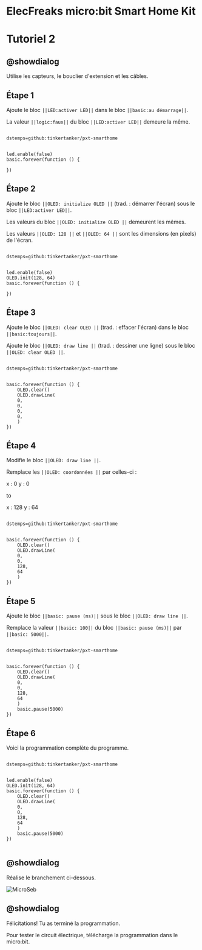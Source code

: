 # ElecFreaks micro:bit Smart Home Kit

# Tutoriel 2

## @showdialog

Utilise les capteurs, le bouclier d'extension et les câbles.

## Étape 1

Ajoute le bloc ``||LED:activer LED||`` dans le bloc ``||basic:au démarrage||``.

La valeur ``||logic:faux||`` du bloc ``||LED:activer LED||`` demeure la même.

```package

dstemps=github:tinkertanker/pxt-smarthome

```

```blocks

led.enable(false)
basic.forever(function () {
	
})

```

## Étape 2

Ajoute le bloc ``||OLED: initialize OLED ||`` (trad. : démarrer l'écran) sous le bloc ``||LED:activer LED||``.

Les valeurs du bloc ``||OLED: initialize OLED ||`` demeurent les mêmes.

Les valeurs ``||OLED: 128 ||`` et ``||OLED: 64 ||`` sont les dimensions (en pixels) de l'écran.

```package

dstemps=github:tinkertanker/pxt-smarthome

```

```blocks

led.enable(false)
OLED.init(128, 64)
basic.forever(function () {
	
})

```

## Étape 3

Ajoute le bloc ``||OLED: clear OLED ||`` (trad. : effacer l'écran) dans le bloc ``||basic:toujours||``.

Ajoute le bloc ``||OLED: draw line ||`` (trad. : dessiner une ligne) sous le bloc ``||OLED: clear OLED ||``.

```package

dstemps=github:tinkertanker/pxt-smarthome

```

```blocks

basic.forever(function () {
    OLED.clear()
    OLED.drawLine(
    0,
    0,
    0,
    0,
    )
})

```

## Étape 4

Modifie le bloc ``||OLED: draw line ||``.

Remplace les ``||OLED: coordonnées ||`` par celles-ci :

x : 0 
y : 0

to

x : 128
y : 64


```package

dstemps=github:tinkertanker/pxt-smarthome

```

```blocks

basic.forever(function () {
    OLED.clear()
    OLED.drawLine(
    0,
    0,
    128,
    64
    )
})

```

## Étape 5

Ajoute le bloc ``||basic: pause (ms)||`` sous le bloc ``||OLED: draw line ||``.

Remplace la valeur  ``||basic: 100||`` du bloc ``||basic: pause (ms)||`` par ``||basic: 5000||``.

```package

dstemps=github:tinkertanker/pxt-smarthome

```

```blocks

basic.forever(function () {
    OLED.clear()
    OLED.drawLine(
    0,
    0,
    128,
    64
    )
    basic.pause(5000)
})

```

## Étape 6

Voici la programmation complète du programme.

```package

dstemps=github:tinkertanker/pxt-smarthome

```

```blocks

led.enable(false)
OLED.init(128, 64)
basic.forever(function () {
    OLED.clear()
    OLED.drawLine(
    0,
    0,
    128,
    64
    )
    basic.pause(5000)
})


```

## @showdialog 

Réalise le branchement ci-dessous.

![MicroSeb](https://github.com/sbergeroncp/micro-seb/blob/master/smart_home_oled.png?raw=true)


## @showdialog 

Félicitations! Tu as terminé la programmation.

Pour tester le circuit électrique, télécharge la programmation dans le micro:bit.
